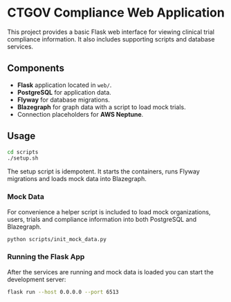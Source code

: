 # CTGOV Compliance Web Application

This project provides a basic Flask web interface for viewing clinical
trial compliance information.  It also includes supporting scripts and
database services.

## Components

- **Flask** application located in `web/`.
- **PostgreSQL** for application data.
- **Flyway** for database migrations.
- **Blazegraph** for graph data with a script to load mock trials.
- Connection placeholders for **AWS Neptune**.

## Usage

```bash
cd scripts
./setup.sh
```

The setup script is idempotent. It starts the containers, runs Flyway
migrations and loads mock data into Blazegraph.

### Mock Data

For convenience a helper script is included to load mock organizations,
users, trials and compliance information into both PostgreSQL and Blazegraph.

```bash
python scripts/init_mock_data.py
```

### Running the Flask App

After the services are running and mock data is loaded you can start the
development server:

```bash
flask run --host 0.0.0.0 --port 6513
```
